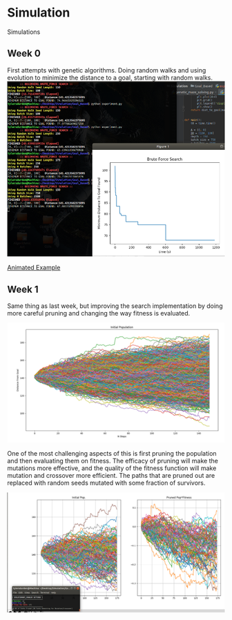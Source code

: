# Simulation
Simulations

## Week 0
First attempts with genetic algorithms. Doing random walks and
using evolution to minimize the distance to a goal, starting with
random walks. 
![UI](https://raw.githubusercontent.com/TylersDurden/Simulation/master/Goal_Based/wk0/brute_force.png)

[Animated Example](https://www.youtube.com/embed/fgHmwojZgBo)

## Week 1
Same thing as last week, but improving the search implementation
by doing more careful pruning and changing the way fitness is 
evaluated. 

![InitialPop](https://raw.githubusercontent.com/TylersDurden/Simulation/master/Goal_Based/wk1/Initial_Population.png)

One of the most challenging aspects of this is first pruning the population
and then evaluating them on fitness. The efficacy of pruning will make the
mutations more effective, and the quality of the fitness function will make
mutation and crossover more efficient. The paths that are pruned out are 
replaced with random seeds mutated with some fraction of survivors. 

![pruning](https://raw.githubusercontent.com/TylersDurden/Simulation/master/Goal_Based/wk1/pruning.png)
